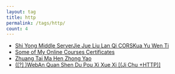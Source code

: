 ```yaml
---
layout: tag
title: http
permalink: /tags/http/
count: 4
---
```


- [Shi Yong Middle ServerJie Jue Liu Lan Qi CORSKua Yu Wen Ti ](https://zhaohongxuan.github.io/2022/05/12/How%20to%20resolve%20CORS%20problem/)
- [Some of My Online Courses Certificates](https://samirpaulb.github.io/blog-jekyll/posts/some-of-my-online-courses-certificates/)
- [Zhuang Tai Ma Hen Zhong Yao ](https://harttle.land/2020/06/25/status-code-matters.html)
- [([?] )WebAn Quan Shen Du Pou Xi Xue Xi [(Ji Chu +HTTP)] ](http://yoursite.com/2018/05/16/Web%E5%AE%89%E5%85%A8%E6%B7%B1%E5%BA%A6%E5%89%96%E6%9E%90%E5%AD%A6%E4%B9%A0/)
